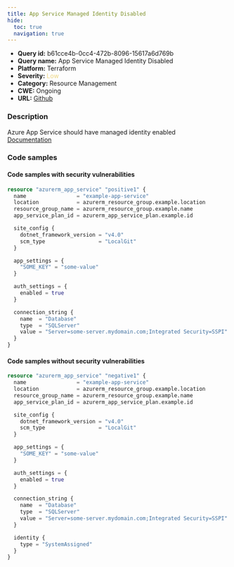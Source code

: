 ```yaml
---
title: App Service Managed Identity Disabled
hide:
  toc: true
  navigation: true
---
```


-   **Query id:** b61cce4b-0cc4-472b-8096-15617a6d769b
-   **Query name:** App Service Managed Identity Disabled
-   **Platform:** Terraform
-   **Severity:** <span style="color:#edd57e">Low</span>
-   **Category:** Resource Management
-   **CWE:** Ongoing
-   **URL:** [Github](https://github.com/DataDog/kics/tree/master/assets/queries/terraform/azure/app_service_managed_identity_disabled)

### Description
Azure App Service should have managed identity enabled<br>
[Documentation](https://registry.terraform.io/providers/hashicorp/azurerm/latest/docs/resources/app_service#identity)

### Code samples
#### Code samples with security vulnerabilities
```tf title="Positive test num. 1 - tf file" hl_lines="1"
resource "azurerm_app_service" "positive1" {
  name                = "example-app-service"
  location            = azurerm_resource_group.example.location
  resource_group_name = azurerm_resource_group.example.name
  app_service_plan_id = azurerm_app_service_plan.example.id

  site_config {
    dotnet_framework_version = "v4.0"
    scm_type                 = "LocalGit"
  }

  app_settings = {
    "SOME_KEY" = "some-value"
  }

  auth_settings = {
    enabled = true
  }

  connection_string {
    name  = "Database"
    type  = "SQLServer"
    value = "Server=some-server.mydomain.com;Integrated Security=SSPI"
  }
}

```


#### Code samples without security vulnerabilities
```tf title="Negative test num. 1 - tf file"
resource "azurerm_app_service" "negative1" {
  name                = "example-app-service"
  location            = azurerm_resource_group.example.location
  resource_group_name = azurerm_resource_group.example.name
  app_service_plan_id = azurerm_app_service_plan.example.id

  site_config {
    dotnet_framework_version = "v4.0"
    scm_type                 = "LocalGit"
  }

  app_settings = {
    "SOME_KEY" = "some-value"
  }

  auth_settings = {
    enabled = true
  }

  connection_string {
    name  = "Database"
    type  = "SQLServer"
    value = "Server=some-server.mydomain.com;Integrated Security=SSPI"
  }

  identity {
    type = "SystemAssigned"
  }
}

```
